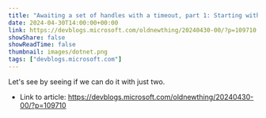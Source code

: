 ```yaml
---
title: "Awaiting a set of handles with a timeout, part 1: Starting with two"
date: 2024-04-30T14:00:00+00:00
link: https://devblogs.microsoft.com/oldnewthing/20240430-00/?p=109710
showShare: false
showReadTime: false
thumbnail: images/dotnet.png
tags: ["devblogs.microsoft.com"]
---
```

Let's see by seeing if we can do it with just two.

- Link to article: https://devblogs.microsoft.com/oldnewthing/20240430-00/?p=109710